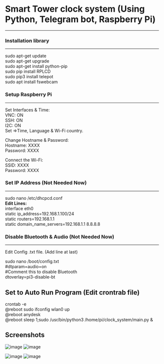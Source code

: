 # Smart Tower clock system (Using Python, Telegram bot, Raspberry Pi)
---------------------------------

### Installation library
---------------------------------
sudo apt-get update  
sudo apt-get upgrade  
sudo apt-get install python-pip   
sudo pip install RPLCD   
sudo pip3 install telepot  
sudo apt install fswebcam  

### Setup Raspberry Pi
---------------------------------  
Set Interfaces & Time:  
VNC: ON  
SSH: ON  
I2C: ON  
Set =>Time, Language & Wi-Fi country.  

Change Hostname & Password:  
Hostname: XXXX  
Password: XXXX  

Connect the Wi-Fi:  
SSID: XXXX  
Password: XXXX  


### Set IP Address (Not Needed Now)
---------------------------------
sudo nano /etc/dhcpcd.conf  
**Edit Lines:**  
interface eth0  
static ip_address=192.168.1.100/24  
static routers=192.168.1.1  
static domain_name_servers=192.168.1.1 8.8.8.8  

### Disable Bluetooth & Audio (Not Needed Now)  
---------------------------------  
Edit Config .txt file. (Add line at last)  

sudo nano /boot/config.txt  
#dtparam=audio=on  
#Comment this to disable Bluetooth  
dtoverlay=pi3-disable-bt  


Set to Auto Run Program  (Edit crontrab file)
---------------------------------

crontab -e  
@reboot sudo ifconfig wlan0 up  
@reboot anydesk  
@reboot sleep 1;sudo /usr/bin/python3 /home/pi/clock_system/main.py &  

Screenshots
---------------------------------
![image](https://user-images.githubusercontent.com/47386222/219616796-aa5bc192-eb6d-474f-960d-fa867222f761.png)
![image](https://user-images.githubusercontent.com/47386222/219616288-b84536df-3a8e-493d-bec2-aaf14dacba84.png)

![image](https://user-images.githubusercontent.com/47386222/219616950-5e5d8edf-b4de-4c90-a460-b78026977b01.png)
![image](https://user-images.githubusercontent.com/47386222/219617003-581dfd4c-12e2-412d-8d5d-b2236a5ca488.png)

